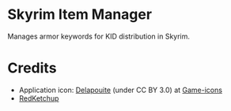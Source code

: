 # Skyrim Item Manager

Manages armor keywords for KID distribution in Skyrim.

# Credits

- Application icon: [Delapouite][] (under CC BY 3.0) at [Game-icons][appiconlink]
- [RedKetchup][redketchup]

[delapouite]: https://delapouite.com/
[appiconlink]: https://game-icons.net/1x1/delapouite/leather-armor.html
[redketchup]: https://redketchup.io/icon-converter
